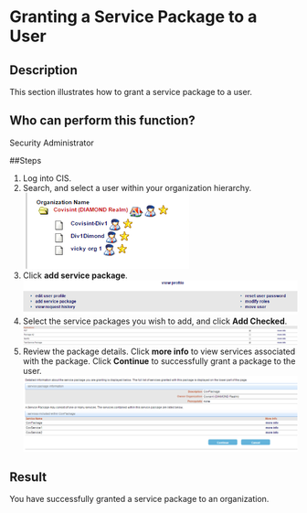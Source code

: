# Granting a Service Package to a User

## Description
This section illustrates how to grant a service package to a user.

## Who can perform this function?
Security Administrator

##Steps
1. Log into CIS.
2. Search, and select a user within your organization hierarchy.   
![](gspo-2.png)
3. Click **add service package**.
![](gpu-3.png)
4. Select the service packages you wish to add, and click **Add Checked**.
![](gpu-4.png)
5. Review the package details. Click **more info** to view services associated with the package. Click **Continue** to successfully grant a package to the user.
![](gspo-5.png)

## Result
You have successfully granted a service package to an organization.
